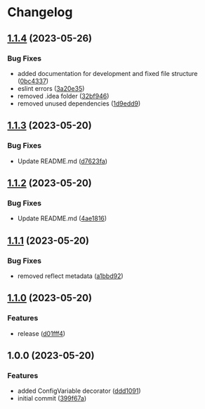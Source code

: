# Changelog

## [1.1.4](https://github.com/dworac/config/compare/v1.1.3...v1.1.4) (2023-05-26)


### Bug Fixes

* added documentation for development and fixed file structure ([0bc4337](https://github.com/dworac/config/commit/0bc4337d01488673afbc8126d9a3c22c2b23fcc9))
* eslint errors ([3a20e35](https://github.com/dworac/config/commit/3a20e35a671e1730a5f197961ecfaf7df51555f9))
* removed .idea folder ([32bf946](https://github.com/dworac/config/commit/32bf9460bd405ec1b190ce20821649144e8be984))
* removed unused dependencies ([1d9edd9](https://github.com/dworac/config/commit/1d9edd947becc82cc351912a1db8796ae5fce71e))

## [1.1.3](https://github.com/dworac/config/compare/v1.1.2...v1.1.3) (2023-05-20)


### Bug Fixes

* Update README.md ([d7623fa](https://github.com/dworac/config/commit/d7623fa6296f2ee3464fbc65b5360038dbda3bee))

## [1.1.2](https://github.com/dworac/config/compare/v1.1.1...v1.1.2) (2023-05-20)


### Bug Fixes

* Update README.md ([4ae1816](https://github.com/dworac/config/commit/4ae1816aa2bfe812c83a3f3ec88b98556f5c492f))

## [1.1.1](https://github.com/dworac/config/compare/v1.1.0...v1.1.1) (2023-05-20)


### Bug Fixes

* removed reflect metadata ([a1bbd92](https://github.com/dworac/config/commit/a1bbd92bd2c18935608a7386ef14dbcaa19af234))

## [1.1.0](https://github.com/dworac/config/compare/v1.0.0...v1.1.0) (2023-05-20)


### Features

* release ([d01fff4](https://github.com/dworac/config/commit/d01fff4fcbe413396742fab58e5a23442d0db53b))

## 1.0.0 (2023-05-20)


### Features

* added ConfigVariable decorator ([ddd1091](https://github.com/dworac/config/commit/ddd1091223f5dab6afbeb7315bb338738ef3047f))
* initial commit ([399f67a](https://github.com/dworac/config/commit/399f67a15babeabb9c1b7f10e5d2e265cdf9515c))
